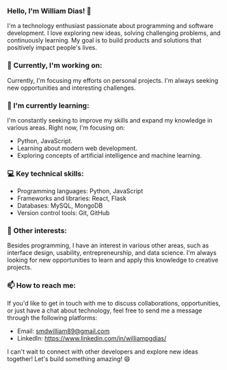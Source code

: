 ### Hello, I'm William Dias! 👋

I'm a technology enthusiast passionate about programming and software development. I love exploring new ideas, solving challenging problems, and continuously learning. My goal is to build products and solutions that positively impact people's lives.

### 🔭 Currently, I'm working on:

Currently, I'm focusing my efforts on personal projects. I'm always seeking new opportunities and interesting challenges.

### 🌱 I'm currently learning:

I'm constantly seeking to improve my skills and expand my knowledge in various areas. Right now, I'm focusing on:

- Python, JavaScript.
- Learning about modern web development.
- Exploring concepts of artificial intelligence and machine learning.

### 💻 Key technical skills:

- Programming languages: Python, JavaScript
- Frameworks and libraries: React, Flask
- Databases: MySQL, MongoDB
- Version control tools: Git, GitHub

### 🌟 Other interests:

Besides programming, I have an interest in various other areas, such as interface design, usability, entrepreneurship, and data science. I'm always looking for new opportunities to learn and apply this knowledge to creative projects.

### 📫 How to reach me:

If you'd like to get in touch with me to discuss collaborations, opportunities, or just have a chat about technology, feel free to send me a message through the following platforms:

- Email: smdwilliam89@gmail.com
- LinkedIn: https://www.linkedin.com/in/williampgdias/

I can't wait to connect with other developers and explore new ideas together! Let's build something amazing! 😄
